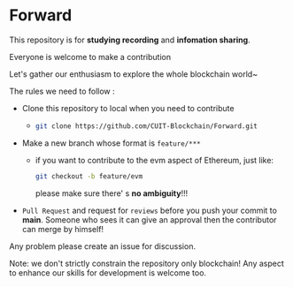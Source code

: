 # Forward

This repository is for **studying recording** and **infomation sharing**.

Everyone is welcome to make a contribution

Let's  gather our enthusiasm to explore the whole blockchain world~



The rules we need to follow :

- Clone this repository to local when you need to contribute

  - ```bash
    git clone https://github.com/CUIT-Blockchain/Forward.git
    ```

- Make a new branch whose format is `feature/***`

  - if you want to contribute to the evm aspect of Ethereum, just  like:

    ```bash
    git checkout -b feature/evm
    ```

    please make sure there' s **no ambiguity**!!!

- `Pull Request` and request for `reviews` before you push your commit to **main**. Someone who sees it can give an approval then the contributor can merge by himself!



Any problem please create an issue for discussion. 

Note: we don't strictly constrain the repository only blockchain! Any aspect to enhance our skills for development is welcome too.